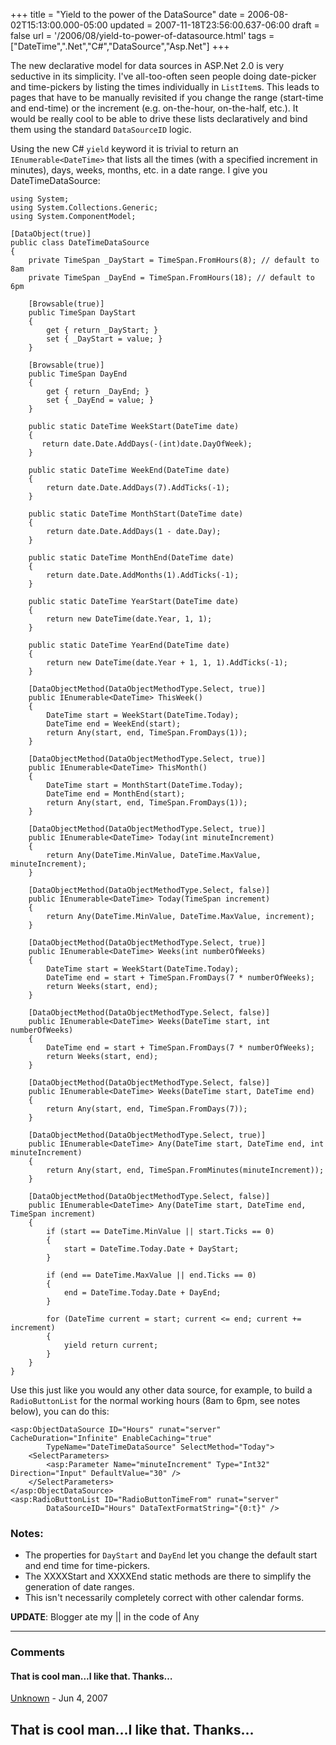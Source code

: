 +++
title = "Yield to the power of the DataSource"
date = 2006-08-02T15:13:00.000-05:00
updated = 2007-11-18T23:56:00.637-06:00
draft = false
url = '/2006/08/yield-to-power-of-datasource.html'
tags = ["DateTime",".Net","C#","DataSource","Asp.Net"]
+++

The new declarative model for data sources in ASP.Net 2.0 is very seductive in its simplicity. I've all-too-often seen people doing date-picker and time-pickers by listing the times individually in `ListItem`s. This leads to pages that have to be manually revisited if you change the range (start-time and end-time) or the increment (e.g. on-the-hour, on-the-half, etc.). It would be really cool to be able to drive these lists declaratively and bind them using the standard `DataSourceID` logic.

Using the new C# `yield` keyword it is trivial to return an `IEnumerable<DateTime>` that lists all the times (with a specified increment in minutes), days, weeks, months, etc. in a date range. I give you DateTimeDataSource:

```
using System;
using System.Collections.Generic;
using System.ComponentModel;
 
[DataObject(true)]
public class DateTimeDataSource
{
    private TimeSpan _DayStart = TimeSpan.FromHours(8); // default to 8am
    private TimeSpan _DayEnd = TimeSpan.FromHours(18); // default to 6pm
 
    [Browsable(true)]
    public TimeSpan DayStart
    {
        get { return _DayStart; }
        set { _DayStart = value; }
    }
 
    [Browsable(true)]
    public TimeSpan DayEnd
    {
        get { return _DayEnd; }
        set { _DayEnd = value; }
    }
 
    public static DateTime WeekStart(DateTime date)
    {
       return date.Date.AddDays(-(int)date.DayOfWeek);
    }
 
    public static DateTime WeekEnd(DateTime date)
    {
        return date.Date.AddDays(7).AddTicks(-1);
    }
 
    public static DateTime MonthStart(DateTime date)
    {
        return date.Date.AddDays(1 - date.Day);
    }
 
    public static DateTime MonthEnd(DateTime date)
    {
        return date.Date.AddMonths(1).AddTicks(-1);
    }
 
    public static DateTime YearStart(DateTime date)
    {
        return new DateTime(date.Year, 1, 1);
    }
 
    public static DateTime YearEnd(DateTime date)
    {
        return new DateTime(date.Year + 1, 1, 1).AddTicks(-1);
    }
 
    [DataObjectMethod(DataObjectMethodType.Select, true)]
    public IEnumerable<DateTime> ThisWeek()
    {
        DateTime start = WeekStart(DateTime.Today);
        DateTime end = WeekEnd(start);
        return Any(start, end, TimeSpan.FromDays(1));
    }
 
    [DataObjectMethod(DataObjectMethodType.Select, true)]
    public IEnumerable<DateTime> ThisMonth()
    {
        DateTime start = MonthStart(DateTime.Today);
        DateTime end = MonthEnd(start);
        return Any(start, end, TimeSpan.FromDays(1));
    }
 
    [DataObjectMethod(DataObjectMethodType.Select, true)]
    public IEnumerable<DateTime> Today(int minuteIncrement)
    {
        return Any(DateTime.MinValue, DateTime.MaxValue, minuteIncrement);
    }
 
    [DataObjectMethod(DataObjectMethodType.Select, false)]
    public IEnumerable<DateTime> Today(TimeSpan increment)
    {
        return Any(DateTime.MinValue, DateTime.MaxValue, increment);
    }
 
    [DataObjectMethod(DataObjectMethodType.Select, true)]
    public IEnumerable<DateTime> Weeks(int numberOfWeeks)
    {
        DateTime start = WeekStart(DateTime.Today);
        DateTime end = start + TimeSpan.FromDays(7 * numberOfWeeks);
        return Weeks(start, end);
    }
 
    [DataObjectMethod(DataObjectMethodType.Select, false)]
    public IEnumerable<DateTime> Weeks(DateTime start, int numberOfWeeks)
    {
        DateTime end = start + TimeSpan.FromDays(7 * numberOfWeeks);
        return Weeks(start, end);
    }
 
    [DataObjectMethod(DataObjectMethodType.Select, false)]
    public IEnumerable<DateTime> Weeks(DateTime start, DateTime end)
    {
        return Any(start, end, TimeSpan.FromDays(7));
    }
 
    [DataObjectMethod(DataObjectMethodType.Select, true)]
    public IEnumerable<DateTime> Any(DateTime start, DateTime end, int minuteIncrement)
    {
        return Any(start, end, TimeSpan.FromMinutes(minuteIncrement));
    }
 
    [DataObjectMethod(DataObjectMethodType.Select, false)]
    public IEnumerable<DateTime> Any(DateTime start, DateTime end, TimeSpan increment)
    {
        if (start == DateTime.MinValue || start.Ticks == 0)
        {
            start = DateTime.Today.Date + DayStart;
        }
 
        if (end == DateTime.MaxValue || end.Ticks == 0)
        {
            end = DateTime.Today.Date + DayEnd;
        }
 
        for (DateTime current = start; current <= end; current += increment)
        {
            yield return current;
        }
    }
}
```

Use this just like you would any other data source, for example, to build a `RadioButtonList` for the normal working hours (8am to 6pm, see notes below), you can do this:

```
<asp:ObjectDataSource ID="Hours" runat="server" CacheDuration="Infinite" EnableCaching="true"
        TypeName="DateTimeDataSource" SelectMethod="Today">
    <SelectParameters>
        <asp:Parameter Name="minuteIncrement" Type="Int32" Direction="Input" DefaultValue="30" />
    </SelectParameters>
</asp:ObjectDataSource>
<asp:RadioButtonList ID="RadioButtonTimeFrom" runat="server"
        DataSourceID="Hours" DataTextFormatString="{0:t}" />
```

### Notes:

*   The properties for `DayStart` and `DayEnd` let you change the default start and end time for time-pickers.
*   The XXXXStart and XXXXEnd static methods are there to simplify the generation of date ranges.
*   This isn't necessarily completely correct with other calendar forms.

**UPDATE**: Blogger ate my || in the code of Any

---

### Comments

#### That is cool man...I like that. Thanks…

[Unknown](https://www.blogger.com/profile/17304139413081012567 "noreply@blogger.com") - <time datetime="2007-06-07T04:29:00.000-05:00">Jun 4, 2007</time>

That is cool man...I like that. Thanks...
---
